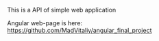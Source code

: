 This is a API of simple web application

Angular web-page is here:
https://github.com/MadVitaliy/angular_final_project
